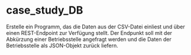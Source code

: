 # case_study_DB
Erstelle ein Programm, das die Daten aus der CSV-Datei einliest und über einen REST-Endpoint zur Verfügung
stellt. Der Endpunkt soll mit der Abkürzung einer Betriebsstelle angefragt werden und die Daten der
Betriebsstelle als JSON-Objekt zurück liefern.
